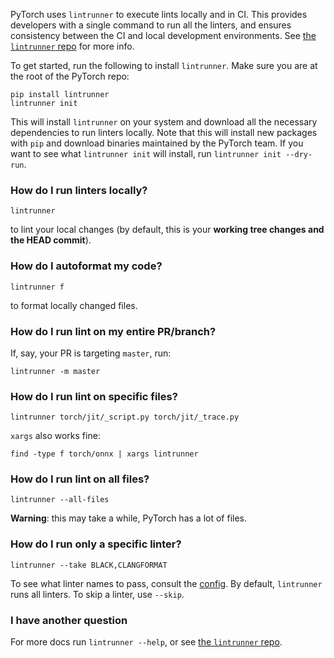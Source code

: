 PyTorch uses `lintrunner` to execute lints locally and in CI. This provides developers with a single command to run all the linters, and ensures consistency between the CI and local development environments. See [the `lintrunner` repo](https://github.com/suo/lintrunner) for more info.

To get started, run the following to install `lintrunner`. Make sure you are at the root of the PyTorch repo:
```
pip install lintrunner
lintrunner init
```
This will install `lintrunner` on your system and download all the necessary dependencies to run linters locally. Note that this will install new packages with `pip` and download binaries maintained by the PyTorch team. If you want to see what `lintrunner init` will install, run `lintrunner init --dry-run`.
### How do I run linters locally?
```
lintrunner
```
to lint your local changes (by default, this is your **working tree changes and the HEAD commit**).
### How do I autoformat my code?
```
lintrunner f
```
to format locally changed files.
### How do I run lint on my entire PR/branch?
If, say, your PR is targeting `master`, run:
```
lintrunner -m master
```
### How do I run lint on specific files?
```
lintrunner torch/jit/_script.py torch/jit/_trace.py
```
`xargs` also works fine:
```
find -type f torch/onnx | xargs lintrunner
```
### How do I run lint on all files?
```
lintrunner --all-files
```
**Warning**: this may take a while, PyTorch has a lot of files.
### How do I run only a specific linter?
```
lintrunner --take BLACK,CLANGFORMAT
```
To see what linter names to pass, consult the [config](https://github.com/pytorch/pytorch/blob/master/.lintrunner.toml). By default, `lintrunner` runs all linters. To skip a linter, use `--skip`.
### I have another question

For more docs run `lintrunner --help`, or see [the `lintrunner` repo](https://github.com/suo/lintrunner).